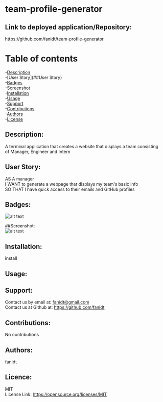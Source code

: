 # team-profile-generator

 ## Link to deployed application/Repository: <br />
  https://github.com/fanidt/team-profile-generator

 # Table of contents <br />
 -[Description](#Description) <br />
  -[User Story](##User Story) <br />
 -[Badges](#Badges) <br />
  -[Screenshot](##Screenshot) <br />
 -[Installation](#Installation) <br />
 -[Usage](#Usage) <br />
 -[Support](#Support) <br />
 -[Contributions](#Contributions) <br />
 -[Authors](#Authors) <br />
 -[License](#Licence) <br />

  ## Description: <br />
  A terminal application that creates a website that displays a team consisting of Manager, Engineer and Intern

  ## User Story: <br />
  AS A manager <br />
  I WANT to generate a webpage that displays my team's basic info <br />
  SO THAT I have quick access to their emails and GitHub profiles <br />
  
  ## Badges: <br />
  ![alt text](https://img.shields.io/badge/license-MIT-green)
  
  ##Screenshot: <br />
    ![alt text](sdfgh)
  
  ## Installation: <br />
  install

  ## Usage: <br />
  

  ## Support: <br />
  Contact us by email at: fanidt@gmail.com <br />
  Contact us at Github at: https://github.com/fanidt

  

  ## Contributions: <br />
  No contributions

  ## Authors: <br />
  fanidt
  
  ## Licence: <br />
  MIT <br />
  License Link: https://opensource.org/licenses/MIT

